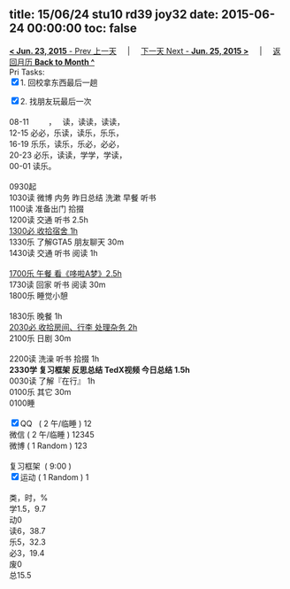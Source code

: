 title: 15/06/24 stu10 rd39 joy32
date: 2015-06-24 00:00:00
toc: false
---
[**< Jun. 23, 2015** - Prev 上一天](/lifelogs/2015/06/d23.html) &nbsp; &nbsp; | &nbsp; &nbsp; [下一天 Next - **Jun. 25, 2015 >**](/lifelogs/2015/06/d25.html) &nbsp; &nbsp; |  &nbsp; &nbsp; [返回月历 **Back to Month ^**](/lifelogs/2015/06/index.html)
<br/>Pri Tasks:</strong><br clear="none"/><input type="checkbox" checked="true" />1. 回校拿东西最后一趟</div><div><input type="checkbox" checked="true" />2. 找朋友玩最后一次</div><div><div><br clear="none"/></div>08-11         ，   读，读读，读读，</div><div>12-15 必必，乐读，读乐，乐乐，</div><div>16-19 乐乐，读乐，乐必，必必，</div><div>20-23 必乐，读读，学学，学读，</div><div>00-01 读乐。</div><div><div><br clear="none"/></div>0930起<br clear="none"/>1030读 微博 内务 昨日总结 洗漱 早餐 听书</div><div>1100读 准备出门 拾掇</div><div>1200读 交通 听书 2.5h</div><div><u>1300必 收拾宿舍 1h</u></div><div>1330乐 了解GTA5 朋友聊天 30m</div><div>1430读 交通 听书 阅读 1h</div><div><br/></div><div><u>1700乐 午餐 看《哆啦A梦》2.5h</u></div><div>1730读 回家 听书 阅读 30m</div><div>1800乐 睡觉小憩</div><div><br/></div><div>1830乐 晚餐 1h</div><div><u>2030必 收拾房间、行李 处理杂务 2h</u></div><div>2100乐 日剧 30m</div><div><br clear="none"/></div><div>2200读 洗澡 听书 拾掇 1h</div><div><b>2330学 复习框架 反思总结 TedX视频 今日总结 1.5h</b></div><div>0030读 了解『在行』 1h</div><div>0100乐 其它 30m</div><div>0100睡</div><div><br clear="none"/></div><div><input type="checkbox" checked="true" />QQ   ( 2 午/临睡 ) 12<br clear="none"/><en-todo/>微信 ( 2 午/临睡 ) 12345</div><div><en-todo/>微博 ( 1 Random ) 123</div><div><br clear="none"/></div><div><en-todo/>复习框架  ( 9:00 ) <br clear="none"/></div><div><input type="checkbox" checked="true" />运动 ( 1 Random ) 1</div><div><div><br clear="none"/></div>类，时，%<br clear="none"/>学1.5，9.7<br clear="none"/>动0<br clear="none"/>读6，38.7<br clear="none"/>乐5，32.3<br clear="none"/>必3，19.4<br clear="none"/>废0<br clear="none"/>总15.5</div>